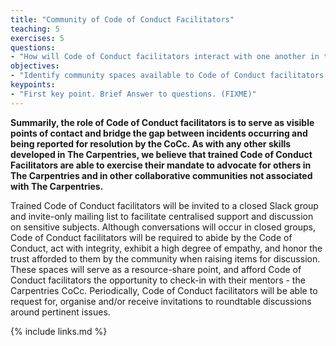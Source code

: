 ```yaml
---
title: "Community of Code of Conduct Facilitators"
teaching: 5
exercises: 5
questions:
- "How will Code of Conduct facilitators interact with one another in the community?"
objectives:
- "Identify community spaces available to Code of Conduct facilitators to confer and build rapport with one another in the community"
keypoints:
- "First key point. Brief Answer to questions. (FIXME)"
---
```


**Summarily, the role of Code of Conduct facilitators is to serve as visible points of contact and bridge the gap between incidents occurring and being reported for resolution by the CoCc. As with any other skills developed in The Carpentries, we believe that trained Code of Conduct Facilitators are able to exercise their mandate to advocate for others in The Carpentries and in other collaborative communities not associated with The Carpentries.**

Trained Code of Conduct facilitators will be invited to a closed Slack group and invite-only mailing list to facilitate centralised support and discussion on sensitive subjects. Although conversations will occur in closed groups, Code of Conduct facilitators will be required to abide by the Code of Conduct, act with integrity, exhibit a high degree of empathy, and honor the trust afforded to them by the community when raising items for discussion. These spaces will serve as a resource-share point, and afford Code of Conduct facilitators the opportunity to check-in with their mentors - the Carpentries CoCc. Periodically, Code of Conduct facilitators will be able to request for, organise and/or receive invitations to roundtable discussions around pertinent issues.

{% include links.md %}
